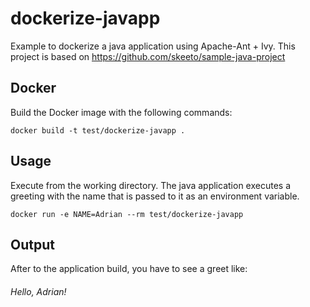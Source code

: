 # dockerize-javapp

Example to dockerize a java application using Apache-Ant + Ivy.
This project is based on https://github.com/skeeto/sample-java-project

## Docker

Build the Docker image with the following commands:

```
docker build -t test/dockerize-javapp .
```

## Usage

Execute from the working directory.
The java application executes a greeting with the name that is passed to it as an environment variable.

```
docker run -e NAME=Adrian --rm test/dockerize-javapp
```
## Output
After to the application build, you have to see a greet like:
###### Hello, Adrian!
